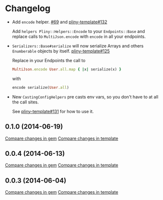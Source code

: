 # Changelog

* Add `encode` helper.
  [#69](https://github.com/interagent/pliny/pull/69) and [pliny-template#132](https://github.com/interagent/pliny-template/pull/132)

  Add `helpers Pliny::Helpers::Encode` to your `Endpoints::Base` and replace calls to `MultiJson.encode` with `encode` in all your endpoints.
* `Serializers::Base#serialize` will now serialize Arrays and others `Enumberable` objects by itself.
  [pliny-template#125](https://github.com/interagent/pliny-template/pull/125)

  Replace in your Endpoints the call to
  ```ruby
  MultiJson.encode User.all.map { |x| serialize(x) }
  ```
  with 
  ```ruby
  encode serialize(User.all)
  ```
* New `CastingConfigHelpers` pre casts env vars, so you don't have to at all the call sites.
  
  See [pliny-template#131](https://github.com/interagent/pliny-template/pull/131) for how to use it.

## 0.1.0 (2014-06-19)

[Compare changes in gem](https://github.com/interagent/pliny/compare/v0.0.4...v0.1.0)
[Compare changes in template](https://github.com/interagent/pliny-template/compare/v0.0.4...v0.1.0)

## 0.0.4 (2014-06-13)

[Compare changes in gem](https://github.com/interagent/pliny/compare/v0.0.3...v0.0.4)
[Compare changes in template](https://github.com/interagent/pliny-template/compare/v0.0.3...v0.0.4)

## 0.0.3 (2014-06-04)

[Compare changes in gem](https://github.com/interagent/pliny/compare/v0.0.1...v0.0.3)
[Compare changes in template](https://github.com/interagent/pliny-template/compare/v0.0.1...v0.0.3)

